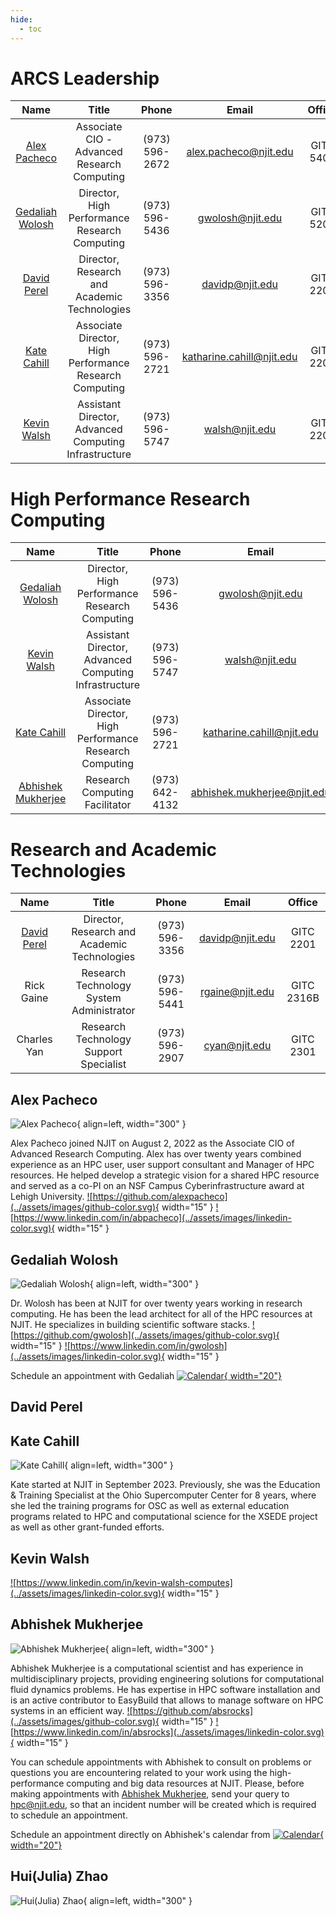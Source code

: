 ```yaml
---
hide:
  - toc
---
```


# ARCS Leadership 


|                                                  Name                                                  |                          Title                          | Phone | Email |  Office   |
|:------------------------------------------------------------------------------------------------------:|:-------------------------------------------------------:|:-----:|:-----:|:---------:|
|                                     [Alex Pacheco](#alex-pacheco)                                      |       Associate CIO - Advanced Research Computing       | (973) 596-2672 | alex.pacheco@njit.edu | GITC 5401 |
|                                  [Gedaliah Wolosh](#gedaliah-wolosh)                                   |      Director, High Performance Research Computing      | (973) 596-5436 | gwolosh@njit.edu | GITC 5203 |
|                                      [David Perel](#david-perel)                                       |      Director, Research and Academic Technologies       | (973) 596-3356 | davidp@njit.edu | GITC 2201 |
|                                       [Kate Cahill](#kate-cahil)                                       |  Associate Director, High Performance Research Computing  | (973) 596-2721 | katharine.cahill@njit.edu | GITC 2203 |
|                                      [Kevin Walsh](#kevin-walsh)                                       |  Assistant Director, Advanced Computing Infrastructure  | (973) 596-5747 | walsh@njit.edu | GITC 2202 | |



# High Performance Research Computing

| Name | Title | Phone | Email | Office |
|:----:|:-----:|:-----:|:-----:|:------:|
| [Gedaliah Wolosh](#gedaliah-wolosh) | Director, High Performance Research Computing | (973) 596-5436 | gwolosh@njit.edu | GITC 2203 |
| [Kevin Walsh](#kevin-walsh) | Assistant Director, Advanced Computing Infrastructure | (973) 596-5747 | walsh@njit.edu | GITC 2202 |
| [Kate Cahill](#kate-cahil)                                       |  Associate Director, High Performance Research Computing  | (973) 596-2721 | katharine.cahill@njit.edu | GITC 2203 |
| [Abhishek Mukherjee](#abhishek-mukherjee) | Research Computing Facilitator | (973) 642-4132 | abhishek.mukherjee@njit.edu | GITC 2316B |


# Research and Academic Technologies

| Name | Title | Phone | Email | Office |
|:----:|:-----:|:-----:|:-----:|:------:|
| [David Perel](#david-perel) | Director, Research and Academic Technologies | (973) 596-3356 | davidp@njit.edu | GITC 2201 |
| Rick Gaine | Research Technology System Administrator | (973) 596-5441 | rgaine@njit.edu | GITC 2316B |
| Charles Yan | Research Technology Support Specialist | (973) 596-2907 | cyan@njit.edu | GITC 2301 |


## Alex Pacheco

![Alex Pacheco](../assets/images/pacheco.jpg){ align=left, width="300" }

Alex Pacheco joined NJIT on August 2, 2022 as the Associate CIO of Advanced Research Computing. Alex has over twenty years combined experience as an HPC user, user support consultant and Manager of HPC resources. He helped develop a strategic vision for a shared HPC resource and served as a co-PI on an NSF Campus Cyberinfrastructure award at Lehigh University.
<a href="https://github.com/alexpacheco">![https://github.com/alexpacheco](../assets/images/github-color.svg){ width="15" }</a>
<a href="https://www.linkedin.com/in/abpacheco">![https://www.linkedin.com/in/abpacheco](../assets/images/linkedin-color.svg){ width="15" }</a>

## Gedaliah Wolosh

![Gedaliah Wolosh](../assets/images/wolosh.jpg){ align=left, width="300" }

Dr. Wolosh has been at NJIT for over twenty years working in research computing. He has been the lead architect for all of the HPC resources at NJIT. He specializes in building scientific software stacks.
<a href="https://github.com/gwolosh">![https://github.com/gwolosh](../assets/images/github-color.svg){ width="15" }</a>
<a href="https://www.linkedin.com/in/gwolosh">![https://www.linkedin.com/in/gwolosh](../assets/images/linkedin-color.svg){ width="15" }</a>

Schedule an appointment with Gedaliah [![Calendar](../assets/images/googlecalendar-color.svg){ width="20"}](https://calendar.google.com/calendar/selfsched?sstoken=UUdmZjlnUlItR09GfGRlZmF1bHR8YTQ0MmFjMWU4N2ZiODUxZjEzMTIwZGZlMWI4MjlkZjQ)


## David Perel

## Kate Cahill

![Kate Cahill](../assets/images/kate.png){ align=left, width="300" }

Kate started at NJIT in September 2023. Previously, she was the Education & Training Specialist at the Ohio Supercomputer Center for 8 years, where she led the training programs for OSC as well as external education programs related to HPC and computational science for the XSEDE project as well as other grant-funded efforts.

## Kevin Walsh
<a href="https://www.linkedin.com/in/kevin-walsh-computes">![https://www.linkedin.com/in/kevin-walsh-computes](../assets/images/linkedin-color.svg){ width="15" }</a>



## Abhishek Mukherjee 

![Abhishek Mukherjee](../assets/images/mukherjee.jpg){ align=left, width="300" }

Abhishek Mukherjee is a computational scientist and has experience in multidisciplinary projects, providing engineering solutions for computational fluid dynamics problems. He has expertise in HPC software installation and is an active contributor to EasyBuild that allows to manage software on HPC systems in an efficient way.
<a href="https://github.com/absrocks">![https://github.com/absrocks](../assets/images/github-color.svg){ width="15" }</a>
<a href="https://www.linkedin.com/in/absrocks">![https://www.linkedin.com/in/absrocks](../assets/images/linkedin-color.svg){ width="15" }</a>

You can schedule appointments with Abhishek to consult on problems or questions you are encountering related to your work using the high-performance computing and big data resources at NJIT. Please, before making appointments with [Abhishek Mukherjee](#abhishek-mukherjee), send your query to [hpc@njit.edu](mailto:hpc@njit.edu), so that an incident number will be created which is required to schedule an appointment.

Schedule an appointment directly on Abhishek's calendar from [![Calendar](../assets/images/googlecalendar-color.svg){ width="20"}](https://calendly.com/abhinjit/arcs-hpc)

## Hui(Julia) Zhao
![Hui(Julia) Zhao](../assets/images/julia.jpg){ align=left, width="300" }

